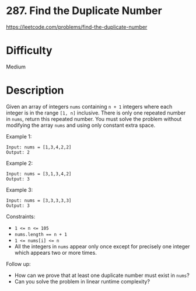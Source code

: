 # 287. Find the Duplicate Number

https://leetcode.com/problems/find-the-duplicate-number

# Difficulty
Medium

# Description
Given an array of integers `nums` containing `n + 1` integers where each integer is in the range `[1, n]` inclusive.
There is only one repeated number in `nums`, return this repeated number.
You must solve the problem without modifying the array `nums` and using only constant extra space.


Example 1:
```
Input: nums = [1,3,4,2,2]
Output: 2
```

Example 2:
```
Input: nums = [3,1,3,4,2]
Output: 3
```

Example 3:
```
Input: nums = [3,3,3,3,3]
Output: 3
```

Constraints:
- `1 <= n <= 105`
- `nums.length == n + 1`
- `1 <= nums[i] <= n`
- All the integers in `nums` appear only once except for precisely one integer which appears two or more times.

 

Follow up:
- How can we prove that at least one duplicate number must exist in `nums`?
- Can you solve the problem in linear runtime complexity?


